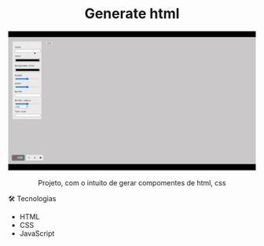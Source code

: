 <h1 align="center">Generate html</h1>

![](https://raw.githubusercontent.com/eduardonk9999/generate-html/master/buttonCreator/button.gif "Logo") 

<p align="center">Projeto, com o intuito de gerar compomentes de html, css</p>


🛠 Tecnologias
- HTML
- CSS
- JavaScript
